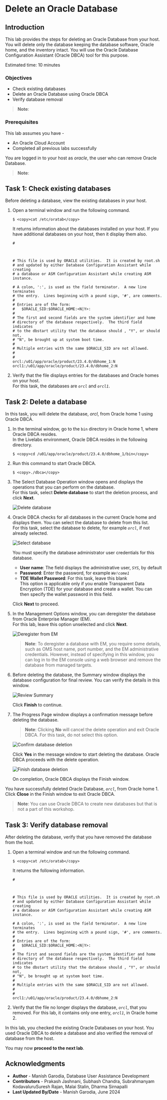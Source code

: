 # Delete an Oracle Database

## Introduction

This lab provides the steps for deleting an Oracle Database from your host. You will delete only the database keeping the database software, Oracle home, and the inventory intact. You will use the Oracle Database Configuration Assistant (Oracle DBCA) tool for this purpose. 

Estimated time: 10 minutes

### Objectives

 - Check existing databases
 - Delete an Oracle Database using Oracle DBCA
 - Verify database removal

> **Note**: [](include:user-data)

### Prerequisites

This lab assumes you have -

 - An Oracle Cloud Account
 - Completed all previous labs successfully

You are logged in to your host as *oracle*, the user who can remove Oracle Database.

> **Note**: [](include:example-values)

## Task 1: Check existing databases

Before deleting a database, view the existing databases in your host.

1. Open a terminal window and run the following command.

    ```
	$ <copy>cat /etc/oratab</copy>
	```

	It returns information about the databases installed on your host. If you have additional databases on your host, then it display them also.

	```
	#



	# This file is used by ORACLE utilities.  It is created by root.sh
	# and updated by either Database Configuration Assistant while creating
	# a database or ASM Configuration Assistant while creating ASM instance.

	# A colon, ':', is used as the field terminator.  A new line terminates
	# the entry.  Lines beginning with a pound sign, '#', are comments.
	#
	# Entries are of the form:
	#   $ORACLE_SID:$ORACLE_HOME:<N|Y>:
	#
	# The first and second fields are the system identifier and home
	# directory of the database respectively.  The third field indicates
	# to the dbstart utility that the database should , "Y", or should not,
	# "N", be brought up at system boot time.
	#
	# Multiple entries with the same $ORACLE_SID are not allowed.
	#
	#
	orcl:/u01/app/oracle/product/23.4.0/dbhome_1:N
	orcl1:/u01/app/oracle/product/23.4.0/dbhome_2:N
	```

1. Verify that the file displays entries for the databases and Oracle homes on your host.   
	For this task, the databases are *`orcl`* and *`orcl1`*.

## Task 2: Delete a database

In this task, you will delete the database, *orcl*, from Oracle home 1 using Oracle DBCA.

1. In the terminal window, go to the `bin` directory in Oracle home 1, where Oracle DBCA resides.   
	In the Livelabs environment, Oracle DBCA resides in the following directory.

    ```
	$ <copy>cd /u01/app/oracle/product/23.4.0/dbhome_1/bin</copy>
	```

1.  Run this command to start Oracle DBCA.  

    ```
	$ <copy>./dbca</copy>
	```

1. The Select Database Operation window opens and displays the operations that you can perform on the database.   
	For this task, select **Delete database** to start the deletion process, and click **Next**.

	![Delete database](./images/delete-db23-01-delete-db.png " ")

1. Oracle DBCA checks for all databases in the current Oracle home and displays them. You can select the database to delete from this list.   
	For this task, select the database to delete, for example *`orcl`*, if not already selected. 

	![Select database](./images/delete-db23-02-select-db.png " ")

	You must specify the database administrator user credentials for this database. 
	 - **User name**: The field displays the administrative user, *`SYS`*, by default
	 - **Password**: Enter the password, for example *`We!come1`*
	 - **TDE Wallet Password**: For this task, leave this blank   
		This option is applicable only if you enable Transparent Data Encryption (TDE) for your database and create a wallet. You can then specify the wallet password in this field. 

	Click **Next** to proceed. 

1. In the Management Options window, you can deregister the database from Oracle Enterprise Manager (EM).   
	For this lab, leave this option unselected and click **Next**.

	![Deregister from EM](./images/delete-db23-03-deregister-em.png " ")

	> **Note**: To deregister a database with EM, you require some details, such as OMS host name, port number, and the EM administrative credentials. However, instead of specifying in this window, you can log in to the EM console using a web browser and remove the database from managed targets. 

1. Before deleting the database, the Summary window displays the database configuration for final review. You can verify the details in this window.

	![Review Summary](./images/delete-db23-04-summary.png " ")

	Click **Finish** to continue. 

1.	The Progress Page window displays a confirmation message before deleting the database. 

	> **Note**: Clicking **No** will cancel the delete operation and exit Oracle DBCA. For this task, do not select this option. 

	![Confirm database deletion](./images/delete-db23-05-confirm-db-delete.png " ")

	Click **Yes** in the message window to start deleting the database. Oracle DBCA proceeds with the delete operation. 

	![Finish database deletion](./images/delete-db23-06-delete-success.png " ")

	On completion, Oracle DBCA displays the Finish window.

You have successfully deleted Oracle Database, *`orcl`*, from Oracle home 1. Click **Close** in the Finish window to exit Oracle DBCA. 

> **Note**: You can use Oracle DBCA to create new databases but that is not a part of this workshop.

## Task 3: Verify database removal

After deleting the database, verify that you have removed the database from the host.

1. Open a terminal window and run the following command.

    ```
	$ <copy>cat /etc/oratab</copy>
	```

	It returns the following information.

	```
	#



	# This file is used by ORACLE utilities.  It is created by root.sh
	# and updated by either Database Configuration Assistant while creating
	# a database or ASM Configuration Assistant while creating ASM instance.

	# A colon, ':', is used as the field terminator.  A new line terminates
	# the entry.  Lines beginning with a pound sign, '#', are comments.
	#
	# Entries are of the form:
	#   $ORACLE_SID:$ORACLE_HOME:<N|Y>:
	#
	# The first and second fields are the system identifier and home
	# directory of the database respectively.  The third field indicates
	# to the dbstart utility that the database should , "Y", or should not,
	# "N", be brought up at system boot time.
	#
	# Multiple entries with the same $ORACLE_SID are not allowed.
	#
	#
	orcl1:/u01/app/oracle/product/23.4.0/dbhome_2:N
	```

1. Verify that the file no longer displays the database, *`orcl`*, that you removed. For this lab, it contains only one entry, *`orcl1`*, in Oracle home 2.

In this lab, you checked the existing Oracle Databases on your host. You used Oracle DBCA to delete a database and also verified the removal of database from the host.

You may now **proceed to the next lab**.

## Acknowledgments

 - **Author** - Manish Garodia, Database User Assistance Development
 - **Contributors** - Prakash Jashnani, Subhash Chandra, Subrahmanyam Kodavaluru<if type="hidden">Suresh Rajan, Malai Stalin, Dharma Sirnapalli</if>
 - **Last Updated By/Date** - Manish Garodia, June 2024
